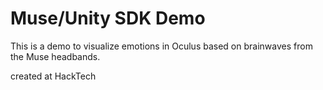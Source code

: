 Muse/Unity SDK Demo
========

This is a demo to visualize emotions in Oculus based on brainwaves from the Muse headbands.

created at HackTech
